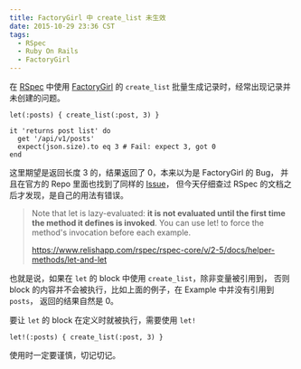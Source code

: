 ```yaml
---
title: FactoryGirl 中 create_list 未生效
date: 2015-10-29 23:36 CST
tags:
  - RSpec
  - Ruby On Rails
  - FactoryGirl
---
```


在 [RSpec] 中使用 [FactoryGirl] 的 `create_list` 批量生成记录时，经常出现记录并未创建的问题。

    let(:posts) { create_list(:post, 3) }

    it 'returns post list' do
      get '/api/v1/posts'
      expect(json.size).to eq 3 # Fail: expect 3, got 0
    end

这里期望是返回长度 3 的，结果返回了 0，本来以为是 FactoryGirl 的 Bug，
并且在官方的 Repo 里面也找到了同样的 [Issue][1]，
但今天仔细查过 RSpec 的文档之后才发现，是自己的用法有错误。

> Note that let is lazy-evaluated: **it is not evaluated until the first time
> the method it defines is invoked**. You can use let! to force the method's
> invocation before each example.
>
> <https://www.relishapp.com/rspec/rspec-core/v/2-5/docs/helper-methods/let-and-let>

也就是说，如果在 `let` 的 block 中使用 `create_list`，除非变量被引用到，
否则 block 的内容并不会被执行，比如上面的例子，在 Example 中并没有引用到 `posts`，
返回的结果自然是 0。

要让 `let` 的 block 在定义时就被执行，需要使用 `let!`

    let!(:posts) { create_list(:post, 3) }

使用时一定要谨慎，切记切记。

[RSpec]: http://rspec.info/
[FactoryGirl]: https://github.com/thoughtbot/factory_girl

[1]: https://github.com/thoughtbot/factory_girl/issues/766